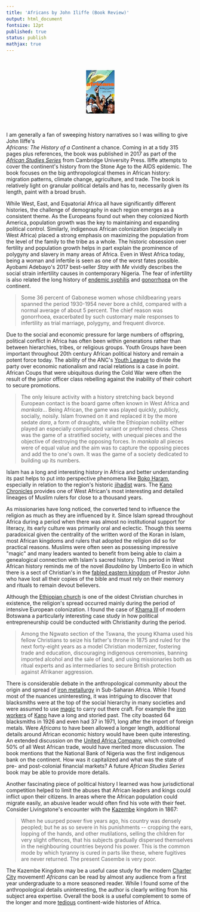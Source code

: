 ```yaml
---
title: 'Africans by John Iliffe (Book Review)'
output: html_document
fontsize: 12pt
published: true
status: publish
mathjax: true
---
```


<br>
<p align="center"><img src="/figures/africans.jpg" width="15%"></p>
<br>

I am generally a fan of sweeping history narratives so I was willing to give John Iliffe's  
*Africans: The History of a Continent* a chance. Coming in at a tidy 315 pages plus references, the book was published in 2017 as part of the [*African Studies Series*](https://tinyurl.com/y5bt3rfm) from Cambridge University Press. Iliffe attempts to cover the continent's history from the Stone Age to the AIDS epidemic. The book focuses on the big anthropological themes in African history: migration patterns, climate change, agriculture, and trade. The book is relatively light on  granular political details and has to, necessarily given its length, paint with a broad brush. 

While West, East, and Equatorial Africa all have significantly different histories, the challenge of demography in each region emerges as a consistent theme. As the Europeans found out when they colonized North America, population growth was the key to maintaining and expanding political control. Similarly, indigenous African colonization (especially in West Africa) placed a strong emphasis on maximizing the population from the level of the family to the tribe as a whole. The historic obsession over fertility and population growth helps in part explain the prominence of polygyny and slavery in many areas of Africa. Even in West Africa today, being a woman and infertile is seen as one of the worst fates possible. Ayobami Adebayo's 2017 best-seller *Stay with Me* vividly describes the social strain infertility causes in contemporary Nigeria. The fear of infertility is also related the long history of [endemic syphilis](https://en.wikipedia.org/wiki/Nonvenereal_endemic_syphilis) and [gonorrhoea](https://en.wikipedia.org/wiki/Gonorrhea) on the continent.

> Some 36 percent of Gabonese women whose childbearing years spanned the period 1930-1954 never bore a child, compared with a normal average of about 5 percent. The chief reason was gonorrhoea, exacerbated by such customary male responses to infertility as trial marriage, polygyny, and frequent divorce.  
 
Due to the social and economic pressure for large numbers of offspring, political conflict in Africa has often been within generations rather than between hierarchies, tribes, or religious groups. Youth Groups have been important throughout 20th century African political history and remain a potent force today. The ability of the ANC's [Youth League](https://en.wikipedia.org/wiki/African_National_Congress_Youth_League) to divide the party over economic nationalism and racial relations is a case in point. African Coups that were ubiquitous during the Cold War were often the result of the junior officer class rebelling against the inability of their cohort to secure promotions.

> The only leisure activity with a history stretching back beyond European contact is the board game often known in West Africa and *mankala*... Being African, the game was played quickly, publicly, socially, noisily. Islam frowned on it and replaced it by the more sedate *dara*, a form of draughts, while the Ethiopian nobility either played an especially complicated variant or preferred chess. Chess was the game of a stratified society, with unequal pieces and the objective of destroying the opposing forces. In *mankala* all pieces were of equal value and the aim was to capture the opposing pieces and add the to one's own. It was the game of a society dedicated to building up its numbers.  

Islam has a long and interesting history in Africa and better understanding its past helps to put into perspective phenomena like [Boko Haram](https://en.wikipedia.org/wiki/Boko_Haram), especially in relation to the region's historic [jihadist](https://en.wikipedia.org/wiki/Fula_jihads) wars. The [Kano Chronicles](https://en.wikipedia.org/wiki/Kano_Chronicle) provides one of West African's most interesting and detailed lineages of Muslim rulers for close to a thousand years. 

As missionaries have long noticed, the converted tend to influence the religion as much as they are influenced by it. Since Islam spread throughout Africa during a period when there was almost no institutional support for literacy, its early culture was primarily oral and eclectic. Though this seems paradoxical given the centrality of the written word of the Koran in Islam, most African kingdoms and rulers that adopted the religion did so for practical reasons. Muslims were often seen as possessing impressive "magic" and many leaders wanted to benefit from being able to claim a genealogical connection with Islam's sacred history.  This period in West African history reminds me of the novel *Baudolino* by Umberto Eco in which there is a sect of Christian's in the [fabled eastern kingdom](https://en.wikipedia.org/wiki/Prester_John) of Prestor John who have lost all their copies of the bible and must rely on their memory and rituals to remain devout believers. 

Although the [Ethiopian church](https://en.wikipedia.org/wiki/Ethiopian_Orthodox_Tewahedo_Church) is one of the oldest Christian churches in existence, the religion's spread  occurred mainly during the period of intensive European colonization. I found the case of [Khama III](https://en.wikipedia.org/wiki/Khama_III) of modern Botswana a particularly interesting case study in how political entrepreneurship could be conducted with Christianity during the period. 

> Among the Ngwato section of the Tswana, the young Khama used his fellow Christians to seize his father's throne in 1875 and ruled for the next forty-eight years as a model Christian modernizer, fostering trade and education, discouraging indigenous ceremonies, banning imported alcohol and the sale of land, and using missionaries both as ritual experts and as intermediaries to secure British protection against Afrikaner aggression.

There is considerable debate in the anthropological community about the origin and spread of [iron metallurgy](https://en.wikipedia.org/wiki/Iron_metallurgy_in_Africa) in Sub-Saharan Africa. While I found most of the nuances uninteresting, it was intriguing to discover that blacksmiths were at the top of the social hierarchy in many societies and were assumed to use [magic](https://en.wikipedia.org/wiki/Blacksmiths_of_western_Africa) to carry out there craft. For example the [iron workers](https://eprints.soas.ac.uk/29100/1/10731195.pdf) of [Kano](https://en.wikipedia.org/wiki/Kano) have a long and storied past. The city boasted 64 blacksmiths in 1926 and even had 37 in 1971, long after the import of foreign metals. Were *Africans* to have been allowed a longer length, additional details around African economic history would have been quite interesting. An extended discussion on the [United Africa Company](https://en.wikipedia.org/wiki/United_Africa_Company), which controlled 50% of all West African trade, would have merited more discussion. The book mentions that the National Bank of Nigeria was the first indigenous bank on the continent. How was it capitalized and what was the state of pre- and post-colonial financial markets? A future *African Studies Series* book may be able to provide more details. 

Another fascinating piece of political history I learned was how jurisdictional competition helped to limit the abuses that African leaders and kings could inflict upon their citizens. In areas where the African population could migrate easily, an abusive leader would often find his vote with their feet. Consider Livingstone's encounter with the [Kazembe](https://en.wikipedia.org/wiki/Kazembe) kingdom in 1867:

> When he usurped power five years ago, his country was densely peopled; but he as so severe in his punishments -- cropping the ears, lopping of the hands, and other mutilations, selling the children for very slight offences, that his subjects gradually dispersed themselves in the neighbouring countries beyond his power. This is the common mode by which tyranny is cured in parts like these, where fugitives are never returned. The present Casembe is very poor. 

The Kazembe Kingdom may be a useful case study for the modern [Charter City](https://www.chartercitiesinstitute.org/intro) movement! *Africans* can be read by almost any audience from a first year undergraduate to a more seasoned reader. While I found some of the anthropological details uninteresting, the author is clearly writing from his subject area expertise. Overall the book is a useful complement to some of the longer and more [tedious](https://bioeconometrician.github.io/africa_since_independence/) continent-wide histories of Africa.
